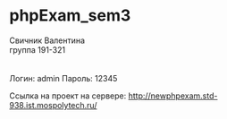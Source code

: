 # phpExam_sem3
Свичник Валентина <br>
группа 191-321 <br>  <br>  <br>
Логин: admin
Пароль: 12345

Ссылка на проект на сервере: http://newphpexam.std-938.ist.mospolytech.ru/
